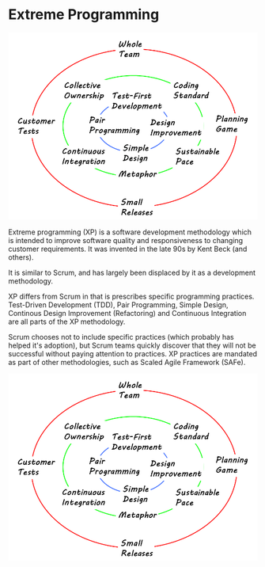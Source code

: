 # Extreme Programming

![XP Practices](media/xp_practices.png)

Extreme programming (XP) is a software development methodology which is intended to improve software quality and responsiveness to changing customer requirements. It was invented in the late 90s by Kent Beck (and others).

It is similar to Scrum, and has largely been displaced by it as a development methodology.

XP differs from Scrum in that is prescribes specific programming practices. Test-Driven Development (TDD), Pair Programming, Simple Design, Continous Design Improvement (Refactoring) and Continuous Integration are all parts of the XP methodology.

Scrum chooses not to include specific practices (which probably has helped it's adoption), but Scrum teams quickly discover that they will not be successful without paying attention to practices. XP practices are mandated as part of other methodologies, such as Scaled Agile Framework (SAFe).


![XP Practices](xp_practices.png)